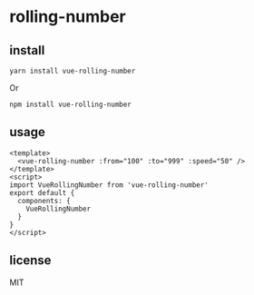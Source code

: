 # rolling-number

## install

```
yarn install vue-rolling-number
```

Or

```
npm install vue-rolling-number
```

## usage

```
<template>
  <vue-rolling-number :from="100" :to="999" :speed="50" />
</template>
<script>
import VueRollingNumber from 'vue-rolling-number'
export default {
  components: {
    VueRollingNumber
  }
}
</script>

```

## license

MIT
